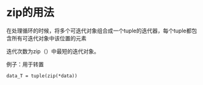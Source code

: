 # zip的用法

在处理循环的时候，将多个可迭代对象组合成一个tuple的迭代器，每个tuple都包含所有可迭代对象中该位置的元素

 

迭代次数为zip（）中最短的迭代对象。



例子：用于转置

`data_T = tuple(zip(*data))`